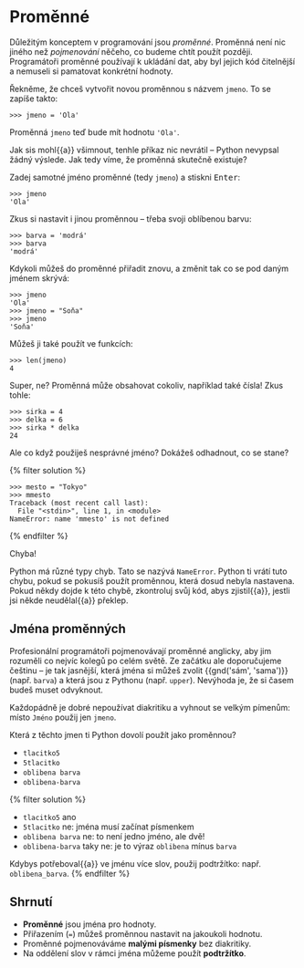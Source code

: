 # Proměnné

Důležitým konceptem v programování jsou *proměnné*.
Proměnná není nic jiného než *pojmenování* něčeho,
co budeme chtít použít později.
Programátoři proměnné používají k ukládání dat,
aby byl jejich kód čitelnější a nemuseli si pamatovat konkrétní hodnoty.

Řekněme, že chceš vytvořit novou proměnnou s názvem `jmeno`.
To se zapíše takto:

``` pycon
>>> jmeno = 'Ola'
```

Proměnná `jmeno` teď bude mít hodnotu `'Ola'`.

Jak sis mohl{{a}} všimnout, tenhle příkaz nic nevrátil – Python nevypsal
žádný výslede.
Jak tedy víme, že proměnná skutečně existuje?

Zadej samotné jméno proměnné (tedy `jmeno`) a stiskni <kbd>Enter</kbd>:

``` pycon
>>> jmeno
'Ola'
```

Zkus si nastavit i jinou proměnnou – třeba svoji oblíbenou barvu:

``` pycon
>>> barva = 'modrá'
>>> barva
'modrá'
```

Kdykoli můžeš do proměnné přiřadit znovu, a změnit tak co se pod
daným jménem skrývá:

``` pycon
>>> jmeno
'Ola'
>>> jmeno = "Soňa"
>>> jmeno
'Soňa'
```

Můžeš ji také použít ve funkcích:

``` pycon
>>> len(jmeno)
4
```

Super, ne?
Proměnná může obsahovat cokoliv, například také čísla!
Zkus tohle:

``` pycon
>>> sirka = 4
>>> delka = 6
>>> sirka * delka
24
```

Ale co když použiješ nesprávné jméno? Dokážeš odhadnout, co se stane?

{% filter solution %}
``` pycon
>>> mesto = "Tokyo"
>>> mmesto
Traceback (most recent call last):
  File "<stdin>", line 1, in <module>
NameError: name 'mmesto' is not defined
```
{% endfilter %}

Chyba!

Python má různé typy chyb. Tato se nazývá `NameError`.
Python ti vrátí tuto chybu, pokud se pokusíš použít proměnnou,
která dosud nebyla nastavena.
Pokud někdy dojde k této chybě, zkontroluj svůj kód, abys zjistil{{a}},
jestli jsi někde neudělal{{a}} překlep.

## Jména proměnných
Profesionální programátoři pojmenovávají proměnné anglicky,
aby jim rozuměli co nejvíc kolegů po celém světě.
Ze začátku ale doporučujeme češtinu – je tak jasnější, která jména
si můžeš zvolit {{gnd('sám', 'sama')}} (např. `barva`) a která jsou
z Pythonu (např. `upper`).
Nevýhoda je, že si časem budeš muset odvyknout.


Každopádně je dobré nepoužívat diakritiku a vyhnout se velkým pímenům:
místo `Jméno` použij jen `jmeno`.


Která z těchto jmen ti Python dovolí použít jako proměnnou?

* `tlacitko5`
* `5tlacitko`
* `oblibena barva`
* `oblibena-barva`

{% filter solution %}

* `tlacitko5` ano
* `5tlacitko` ne: jména musí začínat písmenkem
* `oblibena barva` ne: to není jedno jméno, ale dvě!
* `oblibena-barva` taky ne: je to výraz `oblibena` mínus `barva`

Kdybys potřeboval{{a}} ve jménu více slov, použij podtržítko: např.
`oblibena_barva`.
{% endfilter %}

## Shrnutí

* **Proměnné** jsou jména pro hodnoty.
* Přiřazením (`=`) můžeš proměnnou nastavit na jakoukoli hodnotu.
* Proměnné pojmenováváme **malými písmenky** bez diakritiky.
* Na oddělení slov v rámci jména můžeme použít **podtržítko**.
